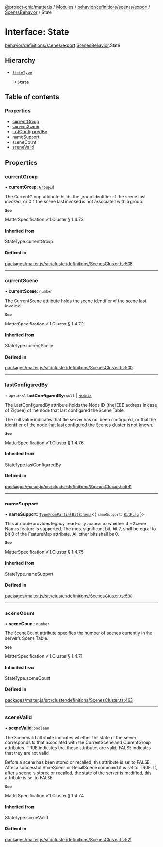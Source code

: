 [@project-chip/matter.js](../README.md) / [Modules](../modules.md) / [behavior/definitions/scenes/export](../modules/behavior_definitions_scenes_export.md) / [ScenesBehavior](../modules/behavior_definitions_scenes_export.ScenesBehavior.md) / State

# Interface: State

[behavior/definitions/scenes/export](../modules/behavior_definitions_scenes_export.md).[ScenesBehavior](../modules/behavior_definitions_scenes_export.ScenesBehavior.md).State

## Hierarchy

- [`StateType`](../modules/behavior_definitions_scenes_export._internal_.md#statetype)

  ↳ **`State`**

## Table of contents

### Properties

- [currentGroup](behavior_definitions_scenes_export.ScenesBehavior.State.md#currentgroup)
- [currentScene](behavior_definitions_scenes_export.ScenesBehavior.State.md#currentscene)
- [lastConfiguredBy](behavior_definitions_scenes_export.ScenesBehavior.State.md#lastconfiguredby)
- [nameSupport](behavior_definitions_scenes_export.ScenesBehavior.State.md#namesupport)
- [sceneCount](behavior_definitions_scenes_export.ScenesBehavior.State.md#scenecount)
- [sceneValid](behavior_definitions_scenes_export.ScenesBehavior.State.md#scenevalid)

## Properties

### currentGroup

• **currentGroup**: [`GroupId`](../modules/datatype_export.md#groupid)

The CurrentGroup attribute holds the group identifier of the scene last invoked, or 0 if the scene last
invoked is not associated with a group.

**`See`**

MatterSpecification.v11.Cluster § 1.4.7.3

#### Inherited from

StateType.currentGroup

#### Defined in

[packages/matter.js/src/cluster/definitions/ScenesCluster.ts:508](https://github.com/project-chip/matter.js/blob/558e12c94a201592c28c7bc0743705360b3e5ca6/packages/matter.js/src/cluster/definitions/ScenesCluster.ts#L508)

___

### currentScene

• **currentScene**: `number`

The CurrentScene attribute holds the scene identifier of the scene last invoked.

**`See`**

MatterSpecification.v11.Cluster § 1.4.7.2

#### Inherited from

StateType.currentScene

#### Defined in

[packages/matter.js/src/cluster/definitions/ScenesCluster.ts:500](https://github.com/project-chip/matter.js/blob/558e12c94a201592c28c7bc0743705360b3e5ca6/packages/matter.js/src/cluster/definitions/ScenesCluster.ts#L500)

___

### lastConfiguredBy

• `Optional` **lastConfiguredBy**: ``null`` \| [`NodeId`](../modules/datatype_export.md#nodeid)

The LastConfiguredBy attribute holds the Node ID (the IEEE address in case of Zigbee) of the node that
last configured the Scene Table.

The null value indicates that the server has not been configured, or that the identifier of the node
that last configured the Scenes cluster is not known.

**`See`**

MatterSpecification.v11.Cluster § 1.4.7.6

#### Inherited from

StateType.lastConfiguredBy

#### Defined in

[packages/matter.js/src/cluster/definitions/ScenesCluster.ts:541](https://github.com/project-chip/matter.js/blob/558e12c94a201592c28c7bc0743705360b3e5ca6/packages/matter.js/src/cluster/definitions/ScenesCluster.ts#L541)

___

### nameSupport

• **nameSupport**: [`TypeFromPartialBitSchema`](../modules/schema_export.md#typefrompartialbitschema)\<\{ `nameSupport`: [`BitFlag`](../modules/schema_export.md#bitflag)  }\>

This attribute provides legacy, read-only access to whether the Scene Names feature is supported. The
most significant bit, bit 7, shall be equal to bit 0 of the FeatureMap attribute. All other bits shall
be 0.

**`See`**

MatterSpecification.v11.Cluster § 1.4.7.5

#### Inherited from

StateType.nameSupport

#### Defined in

[packages/matter.js/src/cluster/definitions/ScenesCluster.ts:530](https://github.com/project-chip/matter.js/blob/558e12c94a201592c28c7bc0743705360b3e5ca6/packages/matter.js/src/cluster/definitions/ScenesCluster.ts#L530)

___

### sceneCount

• **sceneCount**: `number`

The SceneCount attribute specifies the number of scenes currently in the server’s Scene Table.

**`See`**

MatterSpecification.v11.Cluster § 1.4.7.1

#### Inherited from

StateType.sceneCount

#### Defined in

[packages/matter.js/src/cluster/definitions/ScenesCluster.ts:493](https://github.com/project-chip/matter.js/blob/558e12c94a201592c28c7bc0743705360b3e5ca6/packages/matter.js/src/cluster/definitions/ScenesCluster.ts#L493)

___

### sceneValid

• **sceneValid**: `boolean`

The SceneValid attribute indicates whether the state of the server corresponds to that associated with
the CurrentScene and CurrentGroup attributes. TRUE indicates that these attributes are valid, FALSE
indicates that they are not valid.

Before a scene has been stored or recalled, this attribute is set to FALSE. After a successful
StoreScene or RecallScene command it is set to TRUE. If, after a scene is stored or recalled, the state
of the server is modified, this attribute is set to FALSE.

**`See`**

MatterSpecification.v11.Cluster § 1.4.7.4

#### Inherited from

StateType.sceneValid

#### Defined in

[packages/matter.js/src/cluster/definitions/ScenesCluster.ts:521](https://github.com/project-chip/matter.js/blob/558e12c94a201592c28c7bc0743705360b3e5ca6/packages/matter.js/src/cluster/definitions/ScenesCluster.ts#L521)

